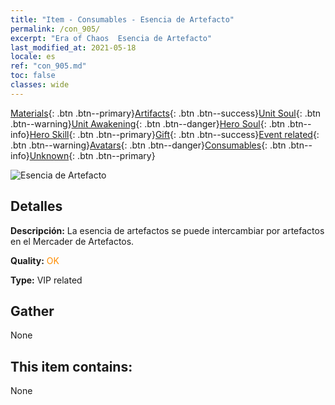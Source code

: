 ```yaml
---
title: "Item - Consumables - Esencia de Artefacto"
permalink: /con_905/
excerpt: "Era of Chaos  Esencia de Artefacto"
last_modified_at: 2021-05-18
locale: es
ref: "con_905.md"
toc: false
classes: wide
---
```

 [Materials](/ItemsES/){: .btn .btn--primary}[Artifacts](/ItemsES/Artifacts/){: .btn .btn--success}[Unit Soul](/ItemsES/UnitSoul/){: .btn .btn--warning}[Unit Awakening](/ItemsES/UnitAwakening/){: .btn .btn--danger}[Hero Soul](/ItemsES/HeroSoul/){: .btn .btn--info}[Hero Skill](/ItemsES/HeroSkill/){: .btn .btn--primary}[Gift](/ItemsES/Gift/){: .btn .btn--success}[Event related](/ItemsES/Events/){: .btn .btn--warning}[Avatars](/ItemsES/Avatars/){: .btn .btn--danger}[Consumables](/ItemsES/Consumables/){: .btn .btn--info}[Unknown](/ItemsES/Unknown/){: .btn .btn--primary}

 ![Esencia de Artefacto](/images/t/i_99.png)

## Detalles
 **Descripción:** La esencia de artefactos se puede intercambiar por artefactos en el Mercader de Artefactos.

 **Quality:** <span style="color: #FF8C00">OK</span>

 **Type:** VIP related

## Gather

  None

## This item contains:

  None

